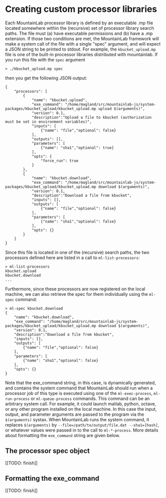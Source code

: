 # Creating custom processor libraries


Each MountainLab processor library is defined by an executable .mp file located somewhere within the (recursive) set of processor library search paths. The file must (a) have executable permissions and (b) have a .mp extension. If those two conditions are met, the MountainLab framework will make a system call of the file with a single "spec" argument, and will expect a JSON string to be printed to stdout. For example, the ```kbucket_upload.mp``` file is one of the built-in processor libraries distributed with mountainlab. If you run this file with the ```spec``` argument

```
> ./kbucket_upload.mp spec
```

then you get the following JSON output:

```
{
    "processors": [
        {
            "name": "kbucket.upload",
            "exe_command": "/home/magland/src/mountainlab-js/system-packages/kbucket_upload/kbucket_upload.mp upload $(arguments)",
            "version": 0.1,
            "description":"Upload a file to kbucket (authorization must be set in environment variables)",
            "inputs": [
                {"name": "file","optional": false}
            ],
            "outputs": [],
            "parameters": [
                {"name": "sha1","optional": true}
            ],
            "opts": {
                "force_run": true
            }
        },
        {
            "name": "kbucket.download",
            "exe_command": "/home/magland/src/mountainlab-js/system-packages/kbucket_upload/kbucket_upload.mp download $(arguments)",
            "version": 0.1,
            "description":"Download a file from kbucket",
            "inputs": [],
            "outputs": [
            	{"name": "file","optional": false}
            ],
            "parameters": [
                {"name": "sha1","optional": false}
            ],
            "opts": {}
        }
    ]
}
```

Since this file is located in one of the (recursive) search paths, the two processors defined here are listed in a call to ```ml-list-processors```:

```
> ml-list-processors
kbucket.upload
kbucket.download
...
```

Furthermore, since these processors are now registered on the local machine, we can also retrieve the spec for them individually using the ```ml-spec``` command:

```
> ml-spec kbucket.download
{
    "name": "kbucket.download",
    "exe_command": "/home/magland/src/mountainlab-js/system-packages/kbucket_upload/kbucket_upload.mp download $(arguments)",
    "version": 0.1,
    "description":"Download a file from kbucket",
    "inputs": [],
    "outputs": [
        {"name": "file","optional": false}
    ],
    "parameters": [
        {"name": "sha1","optional": false}
    ],
    "opts": {}
}
```

Note that the exe_command string, in this case, is dynamically generated, and contains the system command that MountainLab should run when a processor job of this type is executed using one of the ```ml-exec-process```, ```ml-run-process``` or ```ml-queue-process``` commands. This command can be an arbitrary system call. For example, it could launch matlab, python, octave, or any other program installed on the local machine. In this case the input, output, and parameter arguments are passed to the program via the ```$(arguments)``` systax. When MountainLab runs the system command, it replaces ```$(arguments)``` by ```--file=/path/to/output/file.dat --sha1=[hash]```, or whatever values were passed in to the call to ```ml-*-process```. More details about formatting the ```exe_command``` string are given below.

## The processor spec object

[[TODO: finish]]


## Formatting the exe_command

[[TODO: finish]]

